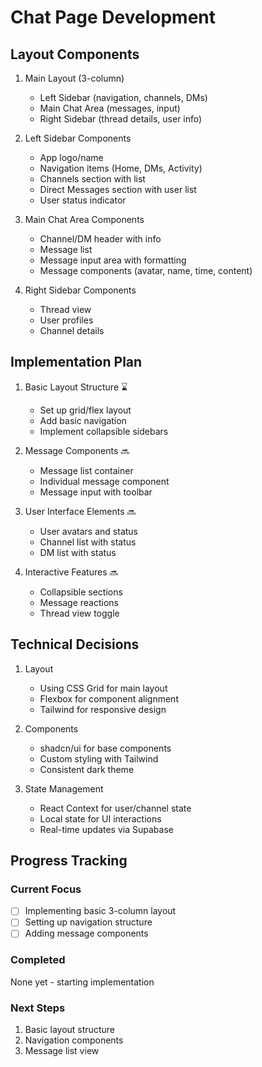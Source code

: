 # Chat Page Development

## Layout Components
1. Main Layout (3-column)
   - Left Sidebar (navigation, channels, DMs)
   - Main Chat Area (messages, input)
   - Right Sidebar (thread details, user info)

2. Left Sidebar Components
   - App logo/name
   - Navigation items (Home, DMs, Activity)
   - Channels section with list
   - Direct Messages section with user list
   - User status indicator

3. Main Chat Area Components
   - Channel/DM header with info
   - Message list
   - Message input area with formatting
   - Message components (avatar, name, time, content)

4. Right Sidebar Components
   - Thread view
   - User profiles
   - Channel details

## Implementation Plan
1. Basic Layout Structure ⌛
   - Set up grid/flex layout
   - Add basic navigation
   - Implement collapsible sidebars

2. Message Components 🔜
   - Message list container
   - Individual message component
   - Message input with toolbar

3. User Interface Elements 🔜
   - User avatars and status
   - Channel list with status
   - DM list with status

4. Interactive Features 🔜
   - Collapsible sections
   - Message reactions
   - Thread view toggle

## Technical Decisions
1. Layout
   - Using CSS Grid for main layout
   - Flexbox for component alignment
   - Tailwind for responsive design

2. Components
   - shadcn/ui for base components
   - Custom styling with Tailwind
   - Consistent dark theme

3. State Management
   - React Context for user/channel state
   - Local state for UI interactions
   - Real-time updates via Supabase

## Progress Tracking
### Current Focus
- [ ] Implementing basic 3-column layout
- [ ] Setting up navigation structure
- [ ] Adding message components

### Completed
None yet - starting implementation

### Next Steps
1. Basic layout structure
2. Navigation components
3. Message list view 